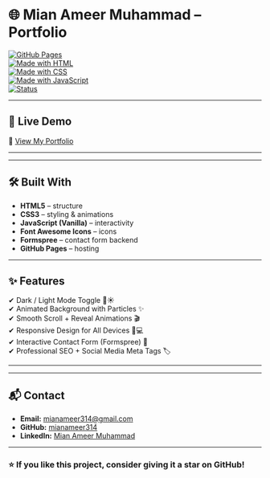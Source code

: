 # 🌐 Mian Ameer Muhammad – Portfolio  

[![GitHub Pages](https://img.shields.io/badge/Deploy-GitHub%20Pages-blue?logo=github)](https://mianameer314.github.io/ameer-portfolio/)  
[![Made with HTML](https://img.shields.io/badge/Code-HTML5-orange?logo=html5)](#)  
[![Made with CSS](https://img.shields.io/badge/Style-CSS3-blue?logo=css3)](#)  
[![Made with JavaScript](https://img.shields.io/badge/Script-JavaScript-yellow?logo=javascript)](#)  
[![Status](https://img.shields.io/badge/Portfolio-Live-success)](https://mianameer314.github.io/ameer-portfolio/)  

---

## 🚀 Live Demo  
🔗 [View My Portfolio](https://mianameer314.github.io/ameer-portfolio/)  

---



---

## 🛠️ Built With  
- **HTML5** – structure  
- **CSS3** – styling & animations  
- **JavaScript (Vanilla)** – interactivity  
- **Font Awesome Icons** – icons  
- **Formspree** – contact form backend  
- **GitHub Pages** – hosting  

---

## ✨ Features  
✔ Dark / Light Mode Toggle 🌙☀️  
✔ Animated Background with Particles ✨  
✔ Smooth Scroll + Reveal Animations 🎬  
✔ Responsive Design for All Devices 📱💻  
✔ Interactive Contact Form (Formspree) 📧  
✔ Professional SEO + Social Media Meta Tags 🏷️  

---
---

## 📬 Contact  
- **Email:** [mianameer314@gmail.com](mailto:mianameer314@gmail.com)  
- **GitHub:** [mianameer314](https://github.com/mianameer314)  
- **LinkedIn:** [Mian Ameer Muhammad](https://linkedin.com/in/mian-ameer-muhammad/)  

---

### ⭐ If you like this project, consider giving it a **star** on GitHub!

